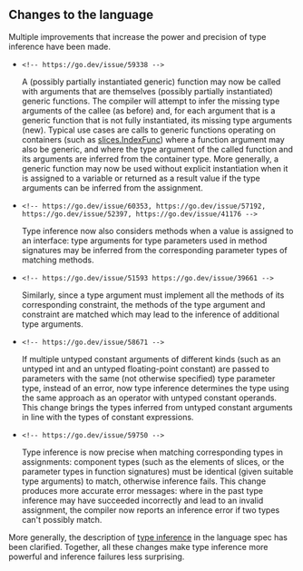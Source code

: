 ## Changes to the language

Multiple improvements that increase the power and precision of type inference have been made.

  -     <!-- https://go.dev/issue/59338 -->

    A (possibly partially instantiated generic) function may now be called with arguments that are
    themselves (possibly partially instantiated) generic functions.
    The compiler will attempt to infer the missing type arguments of the callee (as before) and,
    for each argument that is a generic function that is not fully instantiated,
    its missing type arguments (new).
    Typical use cases are calls to generic functions operating on containers
    (such as [slices.IndexFunc](/pkg/slices#IndexFunc)) where a function argument
    may also be generic, and where the type argument of the called function and its arguments
    are inferred from the container type.
    More generally, a generic function may now be used without explicit instantiation when
    it is assigned to a variable or returned as a result value if the type arguments can
    be inferred from the assignment.

  -     <!-- https://go.dev/issue/60353, https://go.dev/issue/57192, https://go.dev/issue/52397, https://go.dev/issue/41176 -->

    Type inference now also considers methods when a value is assigned to an interface:
    type arguments for type parameters used in method signatures may be inferred from
    the corresponding parameter types of matching methods.

  -     <!-- https://go.dev/issue/51593 https://go.dev/issue/39661 -->

    Similarly, since a type argument must implement all the methods of its corresponding constraint,
    the methods of the type argument and constraint are matched which may lead to the inference of
    additional type arguments.

  -     <!-- https://go.dev/issue/58671 -->

    If multiple untyped constant arguments of different kinds (such as an untyped int and
    an untyped floating-point constant) are passed to parameters with the same (not otherwise
    specified) type parameter type, instead of an error, now type inference determines the
    type using the same approach as an operator with untyped constant operands.
    This change brings the types inferred from untyped constant arguments in line with the
    types of constant expressions.

  -     <!-- https://go.dev/issue/59750 -->

    Type inference is now precise when matching corresponding types in assignments:
    component types (such as the elements of slices, or the parameter types in function signatures)
    must be identical (given suitable type arguments) to match, otherwise inference fails.
    This change produces more accurate error messages:
    where in the past type inference may have succeeded incorrectly and lead to an invalid assignment,
    the compiler now reports an inference error if two types can't possibly match.

<!-- https://go.dev/issue/58650 -->
More generally, the description of
[type inference](/ref/spec#Type_inference)
in the language spec has been clarified.
Together, all these changes make type inference more powerful and inference failures less surprising.
